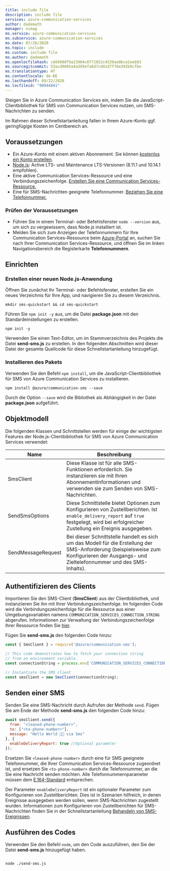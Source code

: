 ```yaml
---
title: include file
description: include file
services: azure-communication-services
author: dademath
manager: nimag
ms.service: azure-communication-services
ms.subservice: azure-communication-services
ms.date: 07/28/2020
ms.topic: include
ms.custom: include file
ms.author: dademath
ms.openlocfilehash: cdd4988f9a23904c0771852c4539aa9bce2ee683
ms.sourcegitcommit: 53acd9895a4a395efa6d7cd41d7f78e392b9cfbe
ms.translationtype: HT
ms.contentlocale: de-DE
ms.lasthandoff: 09/22/2020
ms.locfileid: "90944841"
---
```

Steigen Sie in Azure Communication Services ein, indem Sie die JavaScript-Clientbibliothek für SMS von Communication Services nutzen, um SMS-Nachrichten zu senden.

Im Rahmen dieser Schnellstartanleitung fallen in Ihrem Azure-Konto ggf. geringfügige Kosten im Centbereich an.

<!--**TODO: update all these reference links as the resources go live**

[API reference documentation](../../../references/overview.md) | [Library source code](https://github.com/Azure/azure-sdk-for-js-pr/tree/feature/communication/sdk/communication/communication-sms) | [Package (NPM)](https://www.npmjs.com/package/@azure/communication-sms) | [Samples](#todo-samples)-->

## <a name="prerequisites"></a>Voraussetzungen

- Ein Azure-Konto mit einem aktiven Abonnement. Sie können [kostenlos ein Konto erstellen](https://azure.microsoft.com/free/?WT.mc_id=A261C142F).
- [Node.js](https://nodejs.org/): Active LTS- und Maintenance LTS-Versionen (8.11.1 und 10.14.1 empfohlen).
- Eine aktive Communication Services-Ressource und eine Verbindungszeichenfolge. [Erstellen Sie eine Communication Services-Ressource.](../../create-communication-resource.md)
- Eine für SMS-Nachrichten geeignete Telefonnummer. [Beziehen Sie eine Telefonnummer.](../get-phone-number.md)

### <a name="prerequisite-check"></a>Prüfen der Voraussetzungen

- Führen Sie in einem Terminal- oder Befehlsfenster `node --version` aus, um sich zu vergewissern, dass Node.js installiert ist.
- Melden Sie sich zum Anzeigen der Telefonnummern für Ihre Communication Services-Ressource beim [Azure-Portal](https://portal.azure.com/) an, suchen Sie nach Ihrer Communication Services-Ressource, und öffnen Sie im linken Navigationsbereich die Registerkarte **Telefonnummern**.

## <a name="setting-up"></a>Einrichten

### <a name="create-a-new-nodejs-application"></a>Erstellen einer neuen Node.js-Anwendung

Öffnen Sie zunächst Ihr Terminal- oder Befehlsfenster, erstellen Sie ein neues Verzeichnis für Ihre App, und navigieren Sie zu diesem Verzeichnis.

```console
mkdir sms-quickstart && cd sms-quickstart
```

Führen Sie `npm init -y` aus, um die Datei **package.json** mit den Standardeinstellungen zu erstellen.

```console
npm init -y
```

Verwenden Sie einen Text-Editor, um im Stammverzeichnis des Projekts die Datei **send-sms.js** zu erstellen. In den folgenden Abschnitten wird dieser Datei der gesamte Quellcode für diese Schnellstartanleitung hinzugefügt.

### <a name="install-the-package"></a>Installieren des Pakets

Verwenden Sie den Befehl `npm install`, um die JavaScript-Clientbibliothek für SMS von Azure Communication Services zu installieren.

```console
npm install @azure/communication-sms --save
```

Durch die Option `--save` wird die Bibliothek als Abhängigkeit in der Datei **package.json** aufgeführt.

## <a name="object-model"></a>Objektmodell

Die folgenden Klassen und Schnittstellen werden für einige der wichtigsten Features der Node.js-Clientbibliothek für SMS von Azure Communication Services verwendet:

| Name                                  | Beschreibung                                                  |
| ------------------------------------- | ------------------------------------------------------------ |
| SmsClient | Diese Klasse ist für alle SMS-Funktionen erforderlich. Sie instanziieren sie mit Ihren Abonnementinformationen und verwenden sie zum Senden von SMS-Nachrichten. |
| SendSmsOptions | Diese Schnittstelle bietet Optionen zum Konfigurieren von Zustellberichten. Ist `enable_delivery_report` auf `true` festgelegt, wird bei erfolgreicher Zustellung ein Ereignis ausgegeben. |
| SendMessageRequest | Bei dieser Schnittstelle handelt es sich um das Modell für die Erstellung der SMS-Anforderung (beispielsweise zum Konfigurieren der Ausgangs- und Zieltelefonnummer und des SMS-Inhalts). |

## <a name="authenticate-the-client"></a>Authentifizieren des Clients

Importieren Sie den SMS-Client (**SmsClient**) aus der Clientbibliothek, und instanziieren Sie ihn mit Ihrer Verbindungszeichenfolge. Im folgenden Code wird die Verbindungszeichenfolge für die Ressource aus einer Umgebungsvariablen namens `COMMUNICATION_SERVICES_CONNECTION_STRING` abgerufen. Informationen zur Verwaltung der Verbindungszeichenfolge Ihrer Ressource finden Sie [hier](../../create-communication-resource.md#store-your-connection-string).

Fügen Sie **send-sms.js** den folgenden Code hinzu:

```javascript
const { SmsClient } = require('@azure/communication-sms');

// This code demonstrates how to fetch your connection string
// from an environment variable.
const connectionString = process.env['COMMUNICATION_SERVICES_CONNECTION_STRING'];

// Instantiate the SMS client
const smsClient = new SmsClient(connectionString);
```

## <a name="send-an-sms-message"></a>Senden einer SMS

Senden Sie eine SMS-Nachricht durch Aufrufen der Methode `send`. Fügen Sie am Ende der Methode **send-sms.js** den folgenden Code hinzu:

```javascript
await smsClient.send({
  from: "<leased-phone-number>",
  to: ["<to-phone-number>"],
  message: "Hello World 👋🏻 via Sms"
}, {
  enableDeliveryReport: true //Optional parameter
});
```

Ersetzen Sie `<leased-phone-number>` durch eine für SMS geeignete Telefonnummer, die Ihrer Communication Services-Ressource zugeordnet ist, und ersetzen Sie `<to-phone-number>` durch die Telefonnummer, an die Sie eine Nachricht senden möchten. Alle Telefonnummernparameter müssen dem [E.164-Standard](../../../concepts/telephony-sms/plan-solution.md#optional-reading-international-public-telecommunication-numbering-plan-e164) entsprechen.

Der Parameter `enableDeliveryReport` ist ein optionaler Parameter zum Konfigurieren von Zustellberichten. Dies ist in Szenarien hilfreich, in denen Ereignisse ausgegeben werden sollen, wenn SMS-Nachrichten zugestellt wurden. Informationen zum Konfigurieren von Zustellberichten für SMS-Nachrichten finden Sie in der Schnellstartanleitung [Behandeln von SMS-Ereignissen](../handle-sms-events.md).

## <a name="run-the-code"></a>Ausführen des Codes

Verwenden Sie den Befehl `node`, um den Code auszuführen, den Sie der Datei **send-sms.js** hinzugefügt haben.

```console

node ./send-sms.js

```